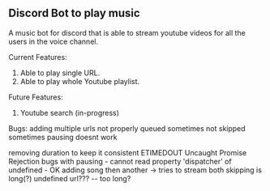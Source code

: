 ## Discord Bot to play music  
A music bot for discord that is able to stream youtube videos for all the users
in the voice channel.  

Current Features:  
1. Able to play single URL.  
2. Able to play whole Youtube playlist.  

Future Features:  
1. Youtube search (in-progress)

Bugs:
adding multiple urls not properly queued
sometimes not skipped
sometimes pausing doesnt work

removing duration to keep it consistent
ETIMEDOUT Uncaught Promise Rejection
bugs with pausing - cannot read property 'dispatcher' of undefined - OK
adding song then another -> tries to stream both
skipping is long(?)
undefined url??? -- too long?
